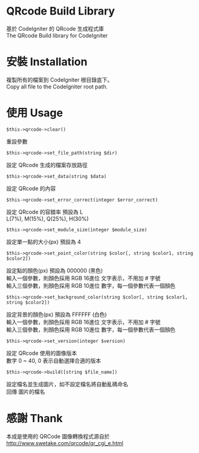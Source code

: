 QRcode Build Library
===================

基於 CodeIgniter 的 QRcode 生成程式庫  
The QRcode Build library for CodeIgniter

安裝 Installation
=================

複製所有的檔案到 CodeIgniter 根目錄底下。  
Copy all file to the CodeIgniter root path.

使用 Usage
==========

	$this->qrcode->clear()

重設參數

	$this->qrcode->set_file_path(string $dir)

設定 QRcode 生成的檔案存放路徑

	$this->qrcode->set_data(string $data)

設定 QRcode 的內容

	$this->qrcode->set_error_correct(integer $error_correct)

設定 QRcode 的容錯率 預設為 L  
L(7%), M(15%), Q(25%), H(30%)

	$this->qrcode->set_module_size(integer $module_size)

設定單一點的大小(px) 預設為 4

	$this->qrcode->set_point_color(string $color[, string $color1, string $color2])

設定點的顏色(px) 預設為 000000 (黑色)  
輸入一個參數，則顏色採用 RGB 16進位 文字表示，不用加 # 字號  
輸入三個參數，則顏色採用 RGB 10進位 數字，每一個參數代表一個顏色

	$this->qrcode->set_background_color(string $color[, string $color1, string $color2])

設定背景的顏色(px) 預設為 FFFFFF (白色)  
輸入一個參數，則顏色採用 RGB 16進位 文字表示，不用加 # 字號  
輸入三個參數，則顏色採用 RGB 10進位 數字，每一個參數代表一個顏色

	$this->qrcode->set_version(integer $version)

設定 QRcode 使用的圖像版本  
數字 0 ~ 40, 0 表示自動選擇合適的版本

	$this->qrcode->build([string $file_name])

設定檔名並生成圖片，如不設定檔名將自動亂碼命名  
回傳 圖片的檔名

感謝 Thank
==========

本成是使用的 QRCode 圖像轉換程式源自於 http://www.swetake.com/qrcode/qr_cgi_e.html